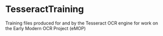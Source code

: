 TesseractTraining
=================

Training files produced for and by the Tesseract OCR engine for work on the Early Modern OCR Project (eMOP)
